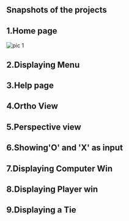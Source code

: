 ## Snapshots of the projects
## 1.Home page
![pic 1](https://github.com/DeekshaAchar/TicTacToeGame/assets/109525095/78495445-3704-4c4e-9ddf-ef985aaf347c)


## 2.Displaying Menu

## 3.Help page

## 4.Ortho View

## 5.Perspective view

## 6.Showing'O' and  'X' as input

## 7.Displaying Computer Win

## 8.Displaying Player win

## 9.Displaying a Tie
